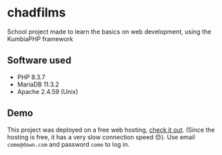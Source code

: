 # chadfilms
School project made to learn the basics on web development, using the KumbiaPHP framework

## Software used
* PHP 8.3.7
* MariaDB 11.3.2
* Apache 2.4.59 (Unix)

## Demo
This project was deployed on a free web hosting, [check it out](https://chadfilms.000webhostapp.com/chadfilms/). (Since the hosting is free, it has a very slow connection speed 😞).
Use email `come@down.com` and password `come` to log in.

